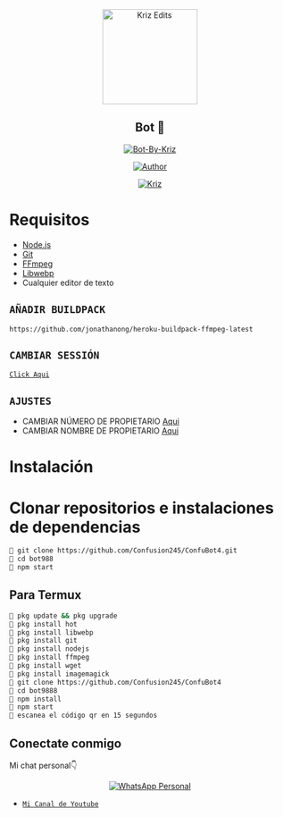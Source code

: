 <div align="center">
<img src="https://ibb.co/TbF1hkQ/" alt="Kriz Edits" width="170" />

## Bot 🦎

</div>

<p align="center">
<a href="##"><img title="Bot-By-Kriz" src="https://img.shields.io/static/v1?label=Lenguaje&message=Espa%C3%B1ol&color=blue"></a>
</p>
<p align="center">
  <a href="https://github.com/KrizBots"><img title="Author" src="https://img.shields.io/badge/Author-KrizEdits-blue.svg?style=for-the-badge&logo=github" /></a>
</p>
<p align="center">
<a href="#"><img title="Kriz" src="https://img.shields.io/static/v1?label=WhatsApp&message=Bot&color=blue"></a>
</p>

# Requisitos
* [Node.js](https://nodejs.org/en/)
* [Git](https://git-scm.com/downloads)
* [FFmpeg](https://github.com/BtbN/FFmpeg-Builds/releases/download/autobuild-2020-12-08-13-03/ffmpeg-n4.3.1-26-gca55240b8c-win64-gpl-4.3.zip)
* [Libwebp](https://developers.google.com/speed/webp/download)
* Cualquier editor de texto

## `AÑADIR BUILDPACK`

```
https://github.com/jonathanong/heroku-buildpack-ffmpeg-latest
```

## `CAMBIAR SESSIÓN`

[`Click Aqui`](https://github.com/KrizBots/KrizBots6/blob/master/session.json#L1)

## `AJUSTES`

- CAMBIAR NÚMERO DE PROPIETARIO [Aqui](https://github.com/KrizBots/KrizBots6/blob/master/index.js#L136)
- CAMBIAR NOMBRE DE PROPIETARIO [Aqui](https://github.com/KrizBots/KrizBots6/blob/master/index.js#L138)

# Instalación
# Clonar repositorios e instalaciones de dependencias
```bash
🦎 git clone https://github.com/Confusion245/ConfuBot4.git
🦎 cd bot988
🦎 npm start
```
## Para Termux
```bash
🦎 pkg update && pkg upgrade 
🦎 pkg install hot
🦎 pkg install libwebp
🦎 pkg install git 
🦎 pkg install nodejs 
🦎 pkg install ffmpeg 
🦎 pkg install wget
🦎 pkg install imagemagick 
🦎 git clone https://github.com/Confusion245/ConfuBot4
🦎 cd bot9888
🦎 npm install
🦎 npm start
🦎 escanea el código qr en 15 segundos
```

## Conectate conmigo
Mi chat personal👇
<p align="center">
 <a href="https://wa.me/994408103470"><img alt="WhatsApp Personal" src="https://img.shields.io/badge/WhatsApp-25D366?style=for-the-badge&logo=whatsapp&logoColor=black"/></a>
</p>

* [`Mi Canal de Youtube`](https://youtube.com/channel/UCUVLZPvYER99xTf2Op_TdHA)